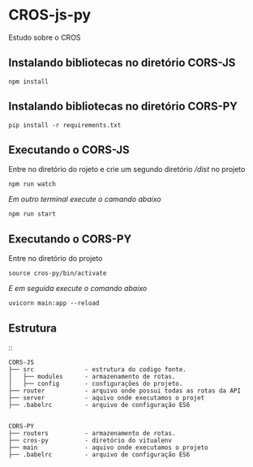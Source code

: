 # CROS-js-py
Estudo sobre o CROS


Instalando bibliotecas no diretório CORS-JS
-----------------


    npm install
    
    

Instalando bibliotecas no diretório CORS-PY
-----------------


    pip install -r requirements.txt
    
    

Executando o CORS-JS
-----------------
Entre no diretório do rojeto e crie um segundo diretório */dist* no projeto


    npm run watch


*Em outro terminal execute o camando abaixo*

    npm run start
    
    

Executando o CORS-PY
-----------------
Entre no diretório do projeto 


    source cros-py/bin/activate

*E em seguida execute o comando abaixo*

    uvicorn main:app --reload



Estrutura 
-----------------
::

    CORS-JS
    ├── src              - estrutura do codigo fonte.
    │   ├── modules      - armazenamento de rotas.
    │   ├── config       - configurações do projeto.
    ├── router           - arquivo onde possui todas as rotas da API
    ├── server           - aquivo onde executamos o projet
    ├── .babelrc         - arquivo de configuração ES6
    
    
    CORS-PY
    ├── routers          - armazenamento de rotas.
    ├── cros-py          - diretório do vitualenv
    ├── main             - aquivo onde executamos o projeto
    ├── .babelrc         - arquivo de configuração ES6

    
    

    
   
